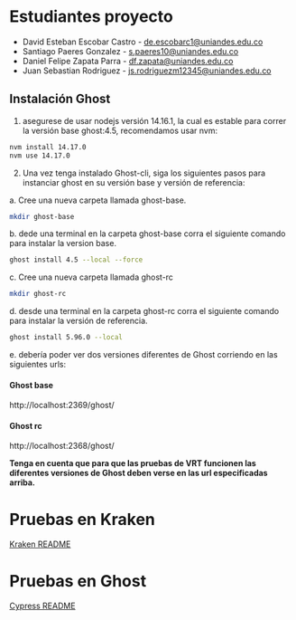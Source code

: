 # Estudiantes proyecto

* David Esteban Escobar Castro - de.escobarc1@uniandes.edu.co
* Santiago Paeres Gonzalez - s.paeres10@uniandes.edu.co
* Daniel Felipe Zapata Parra - df.zapata@uniandes.edu.co
* Juan Sebastian Rodriguez - js.rodriguezm12345@uniandes.edu.co

## Instalación Ghost

1. asegurese de usar nodejs versión 14.16.1, la cual es estable para correr la versión base ghost:4.5, recomendamos usar nvm:
```bash
nvm install 14.17.0
nvm use 14.17.0
```

2. Una vez tenga instalado Ghost-cli, siga los siguientes pasos para instanciar ghost en su versión base y versión de referencia:


a. Cree una nueva carpeta llamada ghost-base.
```bash
mkdir ghost-base
```
b. dede una terminal en la carpeta ghost-base corra el siguiente comando  para instalar la version base.
```bash
ghost install 4.5 --local --force
```
c. Cree una nueva carpeta llamada ghost-rc
```bash
mkdir ghost-rc
```
d. desde una terminal en la carpeta ghost-rc corra el siguiente comando para instalar la versión de referencia.
```bash
ghost install 5.96.0 --local
```
e. debería poder ver dos versiones diferentes de Ghost corriendo en las siguientes urls:

#### Ghost base
http://localhost:2369/ghost/

#### Ghost rc
http://localhost:2368/ghost/

**Tenga en cuenta que para que las pruebas de VRT funcionen las diferentes versiones de Ghost deben verse en las url especificadas arriba.**


# Pruebas en Kraken
[Kraken README](Kraken/README-kraken.md)

# Pruebas en Ghost
[Cypress README](Cypress/README-cypress.md)
